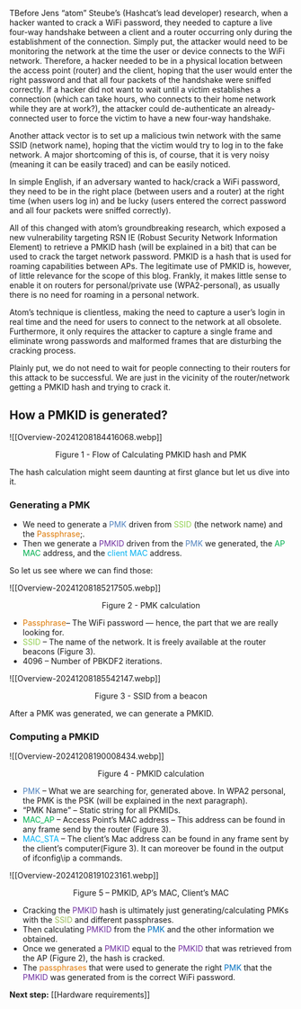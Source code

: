 TBefore Jens “atom” Steube’s (Hashcat’s lead developer) research, when a hacker wanted to crack a WiFi password, they needed to capture a live four-way handshake between a client and a router occurring only during the establishment of the connection. Simply put, the attacker would need to be monitoring the network at the time the user or device connects to the WiFi network. Therefore, a hacker needed to be in a physical location between the access point (router) and the client, hoping that the user would enter the right password and that all four packets of the handshake were sniffed correctly. If a hacker did not want to wait until a victim establishes a connection (which can take hours, who connects to their home network while they are at work?), the attacker could de-authenticate an already-connected user to force the victim to have a new four-way handshake.

Another attack vector is to set up a malicious twin network with the same SSID (network name), hoping that the victim would try to log in to the fake network. A major shortcoming of this is, of course, that it is very noisy (meaning it can be easily traced) and can be easily noticed.

In simple English, if an adversary wanted to hack/crack a WiFi password, they need to be in the right place (between users and a router) at the right time (when users log in) and be lucky (users entered the correct password and all four packets were sniffed correctly).

All of this changed with atom’s groundbreaking research, which exposed a new vulnerability targeting RSN IE (Robust Security Network Information Element) to retrieve a PMKID hash (will be explained in a bit) that can be used to crack the target network password. PMKID is a hash that is used for roaming capabilities between APs. The legitimate use of PMKID is, however, of little relevance for the scope of this blog. Frankly, it makes little sense to enable it on routers for personal/private use (WPA2-personal), as usually there is no need for roaming in a personal network.


Atom’s technique is clientless, making the need to capture a user’s login in real time and the need for users to connect to the network at all obsolete. Furthermore, it only requires the attacker to capture a single frame and eliminate wrong passwords and malformed frames that are disturbing the cracking process.

Plainly put, we do not need to wait for people connecting to their routers for this attack to be successful. We are just in the vicinity of the router/network getting a PMKID hash and trying to crack it.

## How a PMKID is generated?

![[Overview-20241208184416068.webp]]
<center>Figure 1 - Flow of Calculating PMKID hash and PMK</center>

The hash calculation might seem daunting at first glance but let us dive into it.

### Generating a PMK

- We need to generate a <font color="#4f81bd">PMK</font> driven from <font color="#92d050">SSID</font> (the network name) and the <font color="#de7802">Passphrase</font>;.
- Then we generate a <font color="#7030a0">PMKID</font> driven from the <font color="#4f81bd">PMK</font> we generated, the <font color="#00b050">AP MAC</font> address, and the <font color="#00b0f0">client MAC</font> address. 

So let us see where we can find those:

![[Overview-20241208185217505.webp]]
<center>Figure 2 - PMK calculation</center>

- <font color="#de7802">Passphrase</font>– The WiFi password — hence, the part that we are really looking for.
- <font color="#92d050">SSID</font> – The name of the network. It is freely available at the router beacons (Figure 3).
- 4096 – Number of PBKDF2 iterations.

![[Overview-20241208185542147.webp]]
<center>Figure 3 - SSID from a beacon</center>

After a PMK was generated, we can generate a PMKID.

### Computing a PMKID

![[Overview-20241208190008434.webp]]
<center>Figure 4 - PMKID calculation</center>

- <font color="#4f81bd">PMK</font> – What we are searching for, generated above. In WPA2 personal, the PMK is the PSK (will be explained in the next paragraph).
- “PMK Name” – Static string for all PKMIDs.
- <font color="#00b050">MAC_AP</font> – Access Point’s MAC address – This address can be found in any frame send by the router (Figure 3).
- <font color="#00b0f0">MAC_STA</font> – The client’s Mac address can be found in any frame sent by the client’s computer(Figure 3). It can moreover be found in the output of ifconfig\ip a commands.

![[Overview-20241208191023161.webp]]
<center>Figure 5 – PMKID, AP’s MAC, Client’s MAC</center>

- Cracking the <font color="#7030a0">PMKID</font> hash is ultimately just generating/calculating PMKs with the <font color="#9bbb59">SSID</font> and different passphrases.
- Then calculating <font color="#7030a0">PMKID</font> from the <font color="#0070c0">PMK</font> and the other information we obtained. 
- Once we generated a <font color="#7030a0">PMKID</font> equal to the <font color="#7030a0">PMKID</font> that was retrieved from the AP (Figure 2), the hash is cracked.
- The <font color="#de7802">passphrases</font> that were used to generate the right <font color="#0070c0">PMK</font> that the <font color="#7030a0">PMKID</font> was generated from is the correct WiFi password.

**Next step:** [[Hardware requirements]]
